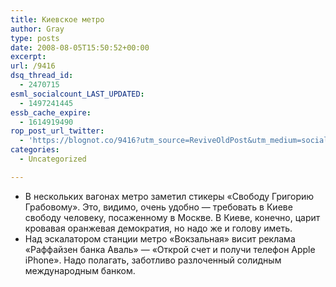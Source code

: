 ```yaml
---
title: Киевское метро
author: Gray
type: posts
date: 2008-08-05T15:50:52+00:00
excerpt:
url: /9416
dsq_thread_id:
  - 2470715
esml_socialcount_LAST_UPDATED:
  - 1497241445
essb_cache_expire:
  - 1614919490
rop_post_url_twitter:
  - 'https://blognot.co/9416?utm_source=ReviveOldPost&utm_medium=social&utm_campaign=ReviveOldPost'
categories:
  - Uncategorized

---
```








  * В нескольких вагонах метро заметил стикеры &#171;Свободу Григорию Грабовому&#187;. Это, видимо, очень удобно &#8212; требовать в Киеве свободу человеку, посаженному в Москве. В Киеве, конечно, царит кровавая оранжевая демократия, но надо же и голову иметь.
  * Над эскалатором станции метро &#171;Вокзальная&#187; висит реклама &#171;Раффайзен банка Аваль&#187; &#8212; &#171;Открой счет и получи телефон Apple iPhone&#187;. Надо полагать, заботливо разлоченный солидным международным банком.